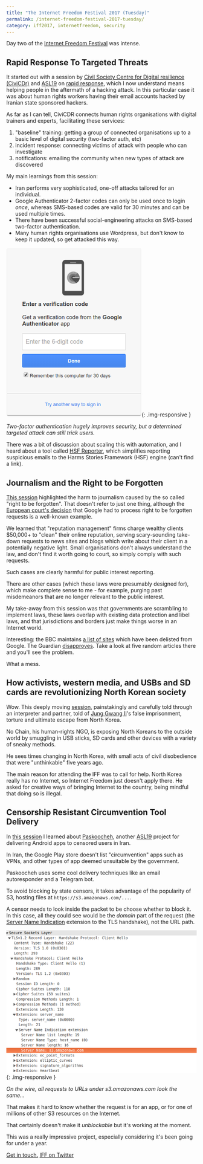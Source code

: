 ```yaml
---
title: "The Internet Freedom Festival 2017 (Tuesday)"
permalink: /internet-freedom-festival-2017-tuesday/
category: iff2017, internetfreedom, security
---
```


Day two of the [Internet Freedom Festival][iff] was intense.

## Rapid Response To Targeted Threats

It started out with a session by [Civil Society Centre for Digital resilience (CiviCDr)][civicdr] and [ASL19][asl19] on [rapid response][rapid-response-session], which I now understand means helping people in the aftermath of a hacking attack. In this particular case it was about human rights workers having their email accounts hacked by Iranian state sponsored hackers.

[asl19]: https://asl19.org/en/
[civicdr]: https://civicdr.org/

As far as I can tell, CiviCDR connects human rights organisations with digital trainers and experts, facilitating these services:

1. "baseline" training: getting a group of connected organisations up to a basic level of digital security (two-factor auth, etc)
2. incident response: connecting victims of attack with people who can investigate
3. notifications: emailing the community when new types of attack are discovered

My main learnings from this session:

- Iran performs very sophisticated, one-off attacks tailored for an individual.
- Google Authenticator 2-factor codes can only be used once to login *once*, whereas SMS-based codes are valid for 30 minutes and can be used multiple times.
- There have been successful social-engineering attacks on SMS-based two-factor authentication.
- Many human rights organisations use Wordpress, but don't know to keep it updated, so get attacked this way.

![Two-factor authentication login screen](/img/two-factor-authentication-screen.png){: .img-responsive }

*Two-factor authentication hugely improves security, but a determined targeted attack can still trick users.*

There was a bit of discussion about scaling this with automation, and I heard about a tool called [HSF Reporter][hsf-reporter], which simplifies reporting suspicious emails to the Harms Stories Framework (HSF) engine (can't find a link).

## Journalism and the Right to be Forgotten

[This session][right-to-be-forgotten-session] highlighted the harm to journalism caused by the so called "right to be forgotten". That doesn't refer to just one thing, although the [European court's decision][eu-court-right-to-be-forgotten-decision] that Google had to process right to be forgotten requests is a well-known example.

We learned that "reputation management" firms charge wealthy clients $50,000+ to "clean" their online reputation, serving scary-sounding take-down requests to news sites and blogs which write about their client in a potentially negative light. Small organisations don't always understand the law, and don't find it worth going to court, so simply comply with such requests.

Such cases are clearly harmful for public interest reporting.

There are other cases (which these laws were presumably designed for), which make complete sense to me - for example, purging past misdemeanors that are no longer relevant to the public interest.

My take-away from this session was that governments are scrambling to implement laws, these laws overlap with existing data protection and libel laws, and that jurisdictions and borders just make things worse in an Internet world.

Interesting: the BBC maintains [a list of sites][bbc-list-of-sites] which have been delisted from Google. The Guardian [disapproves][guardian-bbc-disapproval]. Take a look at five random articles there and you'll see the problem.

What a mess.

## How activists, western media, and USBs and SD cards are revolutionizing North Korean society

Wow. This deeply moving [session][north-korea-session], painstakingly and carefully told through an interpreter and partner, told of [Jung Gwang Il][jung-gwang-il]'s false imprisonment, torture and ultimate escape from North Korea.

No Chain, his human-rights NGO, is exposing North Koreans to the outside world by smuggling in USB sticks, SD cards and other devices with a variety of sneaky methods.

He sees times changing in North Korea, with small acts of civil disobedience that were "unthinkable" five years ago.

The main reason for attending the IFF was to call for help. North Korea really has no Internet, so Internet Freedom just doesn't apply there. He asked for creative ways of bringing Internet to the country, being mindful that doing so is illegal.

## Censorship Resistant Circumvention Tool Delivery

In [this session][censorship-resistant-app-store-session] I learned about [Paskoocheh][paskoocheh], another [ASL19][asl19] project for delivering Android apps to censored users in Iran.

In Iran, the Google Play store doesn't list "circumvention" apps such as VPNs, and other types of app deemed unsuitable by the government.

Paskoocheh uses some cool delivery techniques like an email autoresponder and a Telegram bot.

To avoid blocking by state censors, it takes advantage of the popularity of S3, hosting files at `https://s3.amazonaws.com/...`.

A censor needs to look inside the packet to be choose whether to block it. In this case, all they could see would be the *domain* part of the request (the [Server Name Indication][sni] extension to the TLS handshake), not the URL path.

![SSL/TLS Server Name Extension packet showing s3.amazonaws.com](/img/wireshark-ssl-sni.png){: .img-responsive }

*On the wire, all requests to URLs under s3.amazonaws.com look the same...*

That makes it hard to know whether the request is for an app, or for one of millions of other S3 resources on the Internet.

That certainly doesn't make it *unblockable* but it's working at the moment.

This was a really impressive project, especially considering it's been going for under a year.

[Get in touch.][paul-twitter]
[IFF on Twitter][iff-twitter]


[rapid-response-session]: https://internetfreedomfestival.org/wiki/index.php/Rapid_Response_To_Targeted_Threats:_CiviCDR_Case_Study
[hsf-reporter]: https://github.com/epiraces/hsf-reporter-chrome
[right-to-be-forgotten-session]: https://internetfreedomfestival.org/wiki/index.php/Journalism_and_the_Right_to_be_Forgotten
[eu-court-right-to-be-forgotten-decision]: https://en.wikipedia.org/wiki/Right_to_be_forgotten#European_Union
[bbc-list-of-sites]: http://www.bbc.co.uk/blogs/internet/entries/1d765aa8-600b-4f32-b110-d02fbf7fd379
[guardian-bbc-disapproval]: https://www.theguardian.com/technology/2015/jul/01/bbc-wrong-right-to-be-forgotten
[north-korea-session]: https://internetfreedomfestival.org/wiki/index.php/How_activists,_western_media,_and_USBs_and_SD_cards_are_revolutionizing_North_Korean_society.
[jung-gwang-il]: https://en.wikipedia.org/wiki/Jeong_Kwang-il
[censorship-resistant-app-store-session]: https://internetfreedomfestival.org/wiki/index.php/Censorship-resistant_circumvention_tool_delivery
[paskoocheh]: https://paskoocheh.com/
[sni]: https://tools.ietf.org/html/rfc6066#section-3
[iff]: https://internetfreedomfestival.org/
[tor-project]: https://torproject.org
[gocardless]: https://gocardless.com
[iff-twitter]: https://twitter.com/internetff
[paul-twitter]: https://twitter.com/paul_furley
